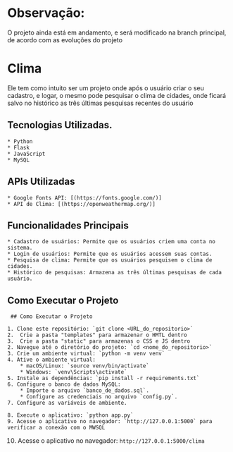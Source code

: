 # Observação: 
O projeto ainda está em andamento, e será modificado na branch principal, de acordo com as evoluções do projeto

# Clima
Ele tem como intuito ser um projeto onde após o usuário criar o seu cadastro, e logar, o mesmo pode pesquisar o clima de cidades, onde ficará salvo no histórico as três últimas pesquisas recentes do usuário


## Tecnologias Utilizadas.

    * Python
    * Flask
    * JavaScript
    * MySQL
 

## APIs Utilizadas

    * Google Fonts API: [(https://fonts.google.com/)]
    * API de Clima: [(https://openweathermap.org/)]



 ## Funcionalidades Principais
 
    * Cadastro de usuários: Permite que os usuários criem uma conta no sistema.
    * Login de usuários: Permite que os usuários acessem suas contas.
    * Pesquisa de clima: Permite que os usuários pesquisem o clima de cidades.
    * Histórico de pesquisas: Armazena as três últimas pesquisas de cada usuário.

   ## Como Executar o Projeto

     ## Como Executar o Projeto

    1. Clone este repositório: `git clone <URL_do_repositorio>`
    2.  Crie a pasta "templates" para armazenar o HMTL dentro 
    3.  Crie a pasta "static" para armazenas o CSS e JS dentro 
    2. Navegue até o diretório do projeto: `cd <nome_do_repositorio>`
    3. Crie um ambiente virtual: `python -m venv venv`
    4. Ative o ambiente virtual:
        * macOS/Linux: `source venv/bin/activate`
        * Windows: `venv\Scripts\activate`
    5. Instale as dependências: `pip install -r requirements.txt`
    6. Configure o banco de dados MySQL:
        * Importe o arquivo `banco_de_dados.sql`.
        * Configure as credenciais no arquivo `config.py`.
    7. Configure as variáveis de ambiente.

    8. Execute o aplicativo: `python app.py`
    9. Acesse o aplicativo no navegador: `http://127.0.0.1:5000` para verificar a conexão com o MWSQL
   10. Acesse o aplicativo no navegador: `http://127.0.0.1:5000/clima`


